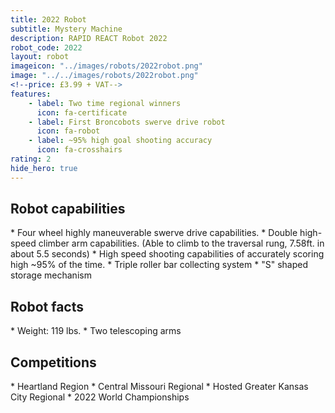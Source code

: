 ```yaml
---
title: 2022 Robot
subtitle: Mystery Machine 
description: RAPID REACT Robot 2022
robot_code: 2022
layout: robot
imageicon: "../images/robots/2022robot.png"
image: "../../images/robots/2022robot.png"
<!--price: £3.99 + VAT-->
features:
    - label: Two time regional winners
      icon: fa-certificate
    - label: First Broncobots swerve drive robot
      icon: fa-robot
    - label: ~95% high goal shooting accuracy
      icon: fa-crosshairs
rating: 2
hide_hero: true
---
```


<h2>Robot capabilities</h2>
* Four wheel highly maneuverable swerve drive capabilities.
* Double high-speed climber arm capabilities. (Able to climb to the traversal rung, 7.58ft. in about 5.5 seconds)
* High speed shooting capabilities of accurately scoring high ~95% of the time.
* Triple roller bar collecting system
* "S" shaped storage mechanism

<h2>Robot facts</h2>
* Weight: 119 lbs.
* Two telescoping arms

<h2>Competitions</h2>
* Heartland Region
* Central Missouri Regional
* Hosted Greater Kansas City Regional
* 2022 World Championships
